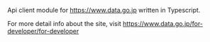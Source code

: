 Api client module for https://www.data.go.jp written in Typescript.

For more detail info about the site, visit https://www.data.go.jp/for-developer/for-developer
